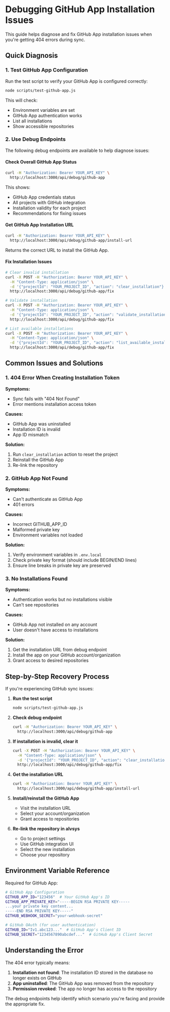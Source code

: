 # Debugging GitHub App Installation Issues

This guide helps diagnose and fix GitHub App installation issues when you're getting 404 errors during sync.

## Quick Diagnosis

### 1. Test GitHub App Configuration

Run the test script to verify your GitHub App is configured correctly:

```bash
node scripts/test-github-app.js
```

This will check:
- Environment variables are set
- GitHub App authentication works
- List all installations
- Show accessible repositories

### 2. Use Debug Endpoints

The following debug endpoints are available to help diagnose issues:

#### Check Overall GitHub App Status

```bash
curl -H "Authorization: Bearer YOUR_API_KEY" \
  http://localhost:3000/api/debug/github-app
```

This shows:
- GitHub App credentials status
- All projects with GitHub integration
- Installation validity for each project
- Recommendations for fixing issues

#### Get GitHub App Installation URL

```bash
curl -H "Authorization: Bearer YOUR_API_KEY" \
  http://localhost:3000/api/debug/github-app/install-url
```

Returns the correct URL to install the GitHub App.

#### Fix Installation Issues

```bash
# Clear invalid installation
curl -X POST -H "Authorization: Bearer YOUR_API_KEY" \
  -H "Content-Type: application/json" \
  -d '{"projectId": "YOUR_PROJECT_ID", "action": "clear_installation"}' \
  http://localhost:3000/api/debug/github-app/fix

# Validate installation
curl -X POST -H "Authorization: Bearer YOUR_API_KEY" \
  -H "Content-Type: application/json" \
  -d '{"projectId": "YOUR_PROJECT_ID", "action": "validate_installation"}' \
  http://localhost:3000/api/debug/github-app/fix

# List available installations
curl -X POST -H "Authorization: Bearer YOUR_API_KEY" \
  -H "Content-Type: application/json" \
  -d '{"projectId": "YOUR_PROJECT_ID", "action": "list_available_installations"}' \
  http://localhost:3000/api/debug/github-app/fix
```

## Common Issues and Solutions

### 1. 404 Error When Creating Installation Token

**Symptoms:**
- Sync fails with "404 Not Found"
- Error mentions installation access token

**Causes:**
- GitHub App was uninstalled
- Installation ID is invalid
- App ID mismatch

**Solution:**
1. Run `clear_installation` action to reset the project
2. Reinstall the GitHub App
3. Re-link the repository

### 2. GitHub App Not Found

**Symptoms:**
- Can't authenticate as GitHub App
- 401 errors

**Causes:**
- Incorrect GITHUB_APP_ID
- Malformed private key
- Environment variables not loaded

**Solution:**
1. Verify environment variables in `.env.local`
2. Check private key format (should include BEGIN/END lines)
3. Ensure line breaks in private key are preserved

### 3. No Installations Found

**Symptoms:**
- Authentication works but no installations visible
- Can't see repositories

**Causes:**
- GitHub App not installed on any account
- User doesn't have access to installations

**Solution:**
1. Get the installation URL from debug endpoint
2. Install the app on your GitHub account/organization
3. Grant access to desired repositories

## Step-by-Step Recovery Process

If you're experiencing GitHub sync issues:

1. **Run the test script**
   ```bash
   node scripts/test-github-app.js
   ```

2. **Check debug endpoint**
   ```bash
   curl -H "Authorization: Bearer YOUR_API_KEY" \
     http://localhost:3000/api/debug/github-app
   ```

3. **If installation is invalid, clear it**
   ```bash
   curl -X POST -H "Authorization: Bearer YOUR_API_KEY" \
     -H "Content-Type: application/json" \
     -d '{"projectId": "YOUR_PROJECT_ID", "action": "clear_installation"}' \
     http://localhost:3000/api/debug/github-app/fix
   ```

4. **Get the installation URL**
   ```bash
   curl -H "Authorization: Bearer YOUR_API_KEY" \
     http://localhost:3000/api/debug/github-app/install-url
   ```

5. **Install/reinstall the GitHub App**
   - Visit the installation URL
   - Select your account/organization
   - Grant access to repositories

6. **Re-link the repository in alvsys**
   - Go to project settings
   - Use GitHub integration UI
   - Select the new installation
   - Choose your repository

## Environment Variable Reference

Required for GitHub App:
```bash
# GitHub App Configuration
GITHUB_APP_ID="123456"  # Your GitHub App's ID
GITHUB_APP_PRIVATE_KEY="-----BEGIN RSA PRIVATE KEY-----
...your private key content...
-----END RSA PRIVATE KEY-----"
GITHUB_WEBHOOK_SECRET="your-webhook-secret"

# GitHub OAuth (for user authentication)
GITHUB_ID="Iv1.abc123..."  # GitHub App's Client ID
GITHUB_SECRET="1234567890abcdef..."  # GitHub App's Client Secret
```

## Understanding the Error

The 404 error typically means:

1. **Installation not found**: The installation ID stored in the database no longer exists on GitHub
2. **App uninstalled**: The GitHub App was removed from the repository
3. **Permission revoked**: The app no longer has access to the repository

The debug endpoints help identify which scenario you're facing and provide the appropriate fix.